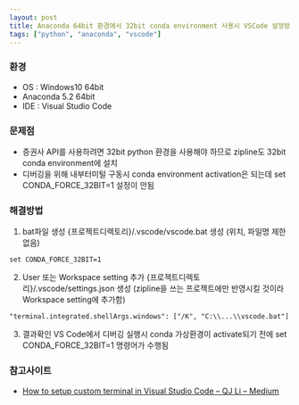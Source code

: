 ```yaml
---
layout: post
title: Anaconda 64bit 환경에서 32bit conda environment 사용시 VSCode 설정방법
tags: ["python", "anaconda", "vscode"]
---
```


### 환경
* OS : Windows10 64bit
* Anaconda 5.2 64bit
* IDE : Visual Studio Code

### 문제점
* 증권사 API를 사용하려면 32bit python 환경을 사용해야 하므로 zipline도 32bit conda environment에 설치
* 디버깅을 위해 내부터미털 구동시 conda environment activation은 되는데 set CONDA_FORCE_32BIT=1 설정이 안됨

### 해결방법
1. bat파일 생성
  {프로젝트디렉토리}/.vscode/vscode.bat 생성 (위치, 파일명 제한없음)
  ```
  set CONDA_FORCE_32BIT=1
  ```
2. User 또는 Workspace setting 추가
  {프로젝트디렉토리}/.vscode/settings.json 생성 (zipline을 쓰는 프로젝트에만 반영시킬 것이라 Workspace setting에 추가함)
  ```
  "terminal.integrated.shellArgs.windows": ["/K", "C:\\...\\vscode.bat"]
  ```
3. 결과확인
  VS Code에서 디버깅 실행시 conda 가상환경이 activate되기 전에 set CONDA_FORCE_32BIT=1 명령어가 수행됨


### 참고사이트
* [How to setup custom terminal in Visual Studio Code – QJ Li – Medium](https://medium.com/@qjli/how-to-setup-custom-terminal-in-visual-studio-code-e0a4be28130e)
